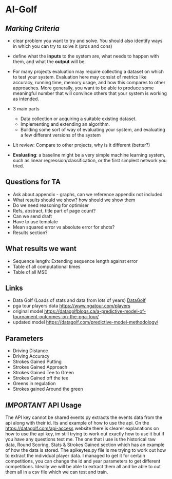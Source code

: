 # AI-Golf

## *Marking Criteria*
- clear problem you want to try and solve. You should also identify ways in which you can try to solve it (pros and cons)

- define what the **inputs** to the system are, what needs to happen with them, and what the **output** will be.

- For many projects evaluation may require collecting a dataset on which to test your system. Evaluation here may consist of metrics like accuracy, running time, memory usage, and how this compares to other approaches. More generally, you want to be able to produce some meaningful number that will convince others that your system is working as intended.

- 3 main parts
  - Data collection or acquiring a suitable existing dataset.
  - Implementing and extending an algorithm.
  - Building some sort of way of evaluating your system, and evaluating a few different versions of the system

- Lit review: Compare to other projects, why is it different (better?)
 
- **Evaluating**: a baseline might be a very simple machine learning system, such as linear regression/classification, or the first simplest network you tried.

## Questions for TA
- Ask about appendix - graphs, can we reference
  appendix not included
- What results should we show? how should we show them
- Do we need reasoning for optimiser
- Refs, abstract, title part of page count?
- Can we send draft
- Have to use template
- Mean squared error vs absolute error for shots?
- Results section? 

## What results we want
- Sequence length: Extending sequence length against error
- Table of all computational times
- Table of all MSE

## Links 
- Data Golf (Loads of stats and data from lots of years) [DataGolf](https://datagolf.com/api-access)
- pga tour players data https://www.pgatour.com/players
- original model https://datagolfblogs.ca/a-predictive-model-of-tournament-outcomes-on-the-pga-tour/
- updated model https://datagolf.com/predictive-model-methodology/
## Parameters
* Driving Distance
* Driving Accuracy
* Strokes Gained Putting
* Strokes Gained Approach
* Strokes Gained Tee to Green
* Strokes Gained off the tee
* Greens in regulation
* Strokes gained Around the green

## ***IMPORTANT*** API Usage
The API key cannot be shared
events.py extracts the events data from the api along with their id. Its and example of how to use the api. On the https://datagolf.com/api-access website there is clearer explanations on how to use the api key, im still trying to work out exactly how to use it but if you have any questions text me. The one that i use is the historical raw data, Round Scoring, Stats & Strokes Gained section which has an example of how the data is stored. 
The apikeytes.py file is me trying to work out how to extract the individual player data. I managed to get it for certain competitions, you can change the id and year parameters to get different competitions. Ideally we will be able to extract them all and be able to out them all in a csv file which we can test and train. 
